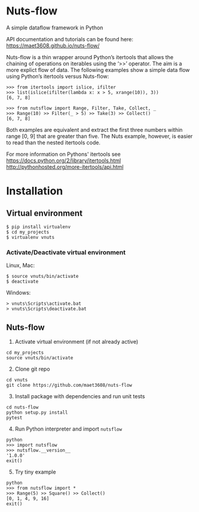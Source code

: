 # Nuts-flow

A simple dataflow framework in Python

API documentation and tutorials can be found here:  
https://maet3608.github.io/nuts-flow/


Nuts-flow is a thin wrapper around Python’s itertools that allows
the chaining of operations on iterables using the ‘>>’ operator.
The aim is a more explict flow of data. The following examples show
a simple data flow using Python’s itertools versus Nuts-flow:

```
>>> from itertools import islice, ifilter  
>>> list(islice(ifilter(lambda x: x > 5, xrange(10)), 3))  
[6, 7, 8]
```

```
>>> from nutsflow import Range, Filter, Take, Collect, _  
>>> Range(10) >> Filter(_ > 5) >> Take(3) >> Collect()  
[6, 7, 8]  
```

Both examples are equivalent and extract the first three numbers
within range [0, 9] that are greater than five. The Nuts example, 
however, is easier to read than the nested itertools code.


For more information on Pythons' itertools see  
https://docs.python.org/2/library/itertools.html  
http://pythonhosted.org/more-itertools/api.html  


# Installation

## Virtual environment

```
$ pip install virtualenv
$ cd my_projects
$ virtualenv vnuts
```

### Activate/Deactivate virtual environment

Linux, Mac:  
```
$ source vnuts/bin/activate
$ deactivate
```

Windows:  
```
> vnuts\Scripts\activate.bat
> vnuts\Scripts\deactivate.bat
```


## Nuts-flow

1) Activate virtual environment (if not already active)
```
cd my_projects
source vnuts/bin/activate
```

2) Clone git repo
```
cd vnuts
git clone https://github.com/maet3608/nuts-flow
```

3) Install package with dependencies and run unit tests
```
cd nuts-flow
python setup.py install
pytest
```

4) Run Python interpreter and import ```nutsflow``` 
```
python
>>> import nutsflow
>>> nutsflow.__version__
'1.0.0'
exit()
```

5) Try tiny example
```
python
>>> from nutsflow import *
>>> Range(5) >> Square() >> Collect()
[0, 1, 4, 9, 16]
exit()
```
